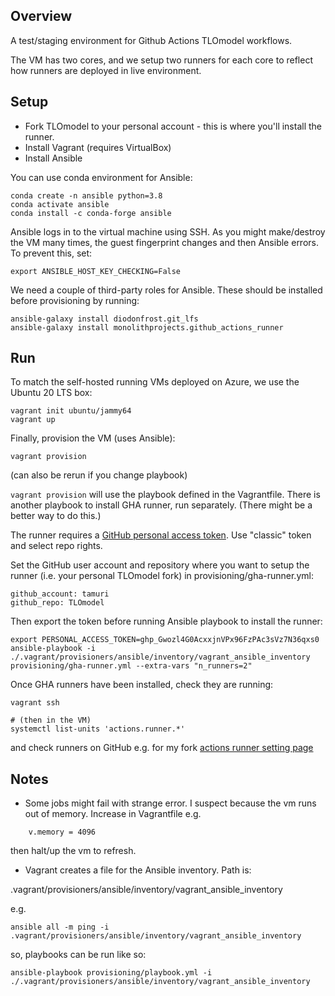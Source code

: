 

## Overview

A test/staging environment for Github Actions TLOmodel workflows.

The VM has two cores, and we setup two runners for each core to reflect how runners are deployed in live environment.

## Setup

- Fork TLOmodel to your personal account - this is where you'll install the runner.
- Install Vagrant (requires VirtualBox)
- Install Ansible
 
You can use conda environment for Ansible:

```
conda create -n ansible python=3.8
conda activate ansible
conda install -c conda-forge ansible
```

Ansible logs in to the virtual machine using SSH. As you might make/destroy the VM many times, the guest fingerprint changes and then Ansible errors. To prevent this, set:

`export ANSIBLE_HOST_KEY_CHECKING=False`

We need a couple of third-party roles for Ansible. These should be installed before provisioning by running:

```
ansible-galaxy install diodonfrost.git_lfs
ansible-galaxy install monolithprojects.github_actions_runner
```

## Run

To match the self-hosted running VMs deployed on Azure, we use the Ubuntu 20 LTS box:

```
vagrant init ubuntu/jammy64
vagrant up
```

Finally, provision the VM (uses Ansible):

```
vagrant provision
```

(can also be rerun if you change playbook)

`vagrant provision` will use the playbook defined in the Vagrantfile. There is another playbook to install GHA runner, run separately. (There might be a better way to do this.)


The runner requires a [GitHub personal access token](https://github.com/settings/tokens). Use "classic" token and select repo rights. 

Set the GitHub user account and repository where you want to setup the runner (i.e. your personal TLOmodel fork) in provisioning/gha-runner.yml: 

```
github_account: tamuri
github_repo: TLOmodel
```

Then export the token before running Ansible playbook to install the runner:

```
export PERSONAL_ACCESS_TOKEN=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
ansible-playbook -i ./.vagrant/provisioners/ansible/inventory/vagrant_ansible_inventory provisioning/gha-runner.yml --extra-vars "n_runners=2"
```

Once GHA runners have been installed, check they are running:

```
vagrant ssh

# (then in the VM)
systemctl list-units 'actions.runner.*'
```

and check runners on GitHub e.g. for my fork [actions runner setting page](https://github.com/tamuri/TLOmodel/settings/actions/runners)


## Notes

* Some jobs might fail with strange error. I suspect because the vm runs out of memory. Increase in Vagrantfile e.g.

```
    v.memory = 4096
```

then halt/up the vm to refresh.

* Vagrant creates a file for the Ansible inventory. Path is:

.vagrant/provisioners/ansible/inventory/vagrant_ansible_inventory

e.g.

`ansible all -m ping -i .vagrant/provisioners/ansible/inventory/vagrant_ansible_inventory`

so, playbooks can be run like so:

```
ansible-playbook provisioning/playbook.yml -i ./.vagrant/provisioners/ansible/inventory/vagrant_ansible_inventory
```

